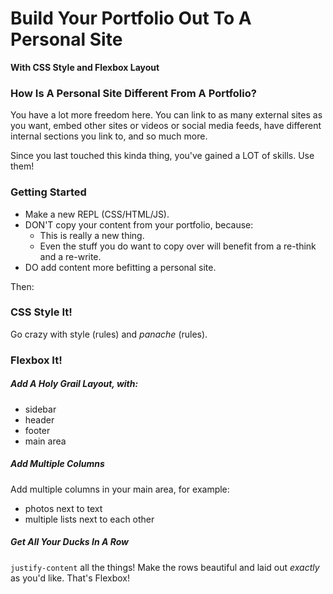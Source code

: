 # Build Your Portfolio Out To A Personal Site

**With CSS Style and Flexbox Layout**

### How Is A Personal Site Different From A Portfolio?

You have a lot more freedom here. You can link to as many external sites as you want, embed other sites or videos or social media feeds, have different internal sections you link to, and so much more.

Since you last touched this kinda thing, you've gained a LOT of skills. Use them!

### Getting Started

- Make a new REPL (CSS/HTML/JS).
- DON'T copy your content from your portfolio, because:
  - This is really a new thing.
  - Even the stuff you do want to copy over will benefit from a re-think and a re-write.
- DO add content more befitting a personal site.

Then:

### CSS Style It!

Go crazy with style (rules) and _panache_ (rules).

### Flexbox It!

##### Add A Holy Grail Layout, with:

- sidebar
- header
- footer
- main area

##### Add Multiple Columns

Add multiple columns in your main area, for example:

- photos next to text
- multiple lists next to each other

##### Get All Your Ducks In A Row

`justify-content` all the things! Make the rows beautiful and laid out _exactly_ as you'd like. That's Flexbox!

